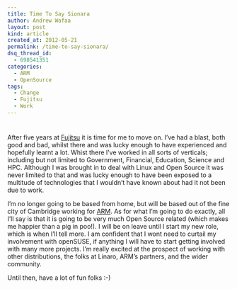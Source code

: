 ```yaml
---
title: Time To Say Sionara
author: Andrew Wafaa
layout: post
kind: article
created_at: 2012-05-21
permalink: /time-to-say-sionara/
dsq_thread_id:
  - 698541351
categories:
  - ARM
  - OpenSource
tags:
  - Change
  - Fujitsu
  - Work
---
```

# 

After five years at [Fujitsu][1] it is time for me to move on. I’ve had a blast, both good and bad, whilst there and was lucky enough to have experienced and hopefully learnt a lot. Whist there I’ve worked in all sorts of verticals; including but not limited to Government, Financial, Education, Science and HPC. Although I was brought in to deal with Linux and Open Source it was never limited to that and was lucky enough to have been exposed to a multitude of technologies that I wouldn’t have known about had it not been due to work.

 [1]: http://www.fujitsu.com/uk/ "Fujitsu UK"

I’m no longer going to be based from home, but will be based out of the fine city of Cambridge working for [ARM][2]. As for what I’m going to do exactly, all I’ll say is that it is going to be very much Open Source related (which makes me happier than a pig in poo!). I will be on leave until I start my new role, which is when I’ll tell more. I am confident that I wont need to curtail my involvement with openSUSE, if anything I will have to start getting involved with many more projects. I’m really excited at the prospect of working with other distributions, the folks at Linaro, ARM’s partners, and the wider community.

 [2]: http://www.arm.com/ "The architecture for the digital world"

Until then, have a lot of fun folks :-)
